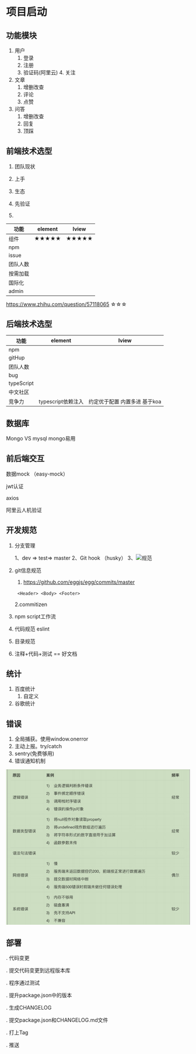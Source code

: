# 项目启动
## 功能模块
1. 用户
    1. 登录
    2. 注册
    3. 验证码(阿里云) 4. 关注
2. 文章
    1. 增删改查
    2. 评论
    3. 点赞
3. 问答
    1. 增删改查
    2. 回复
    3. 顶踩
## 前端技术选型

1. 团队现状
2. 上手
3. 生态
4. 先验证

5.  

功能 | element | Iview | 
------------ | ------------- | --------- |
组件| ★★★★★ | ★★★★★
npm|
issue|
团队人数|
按需加载|
国际化|
admin|

https://www.zhihu.com/question/57118065 ☆☆☆

## 后端技术选型

功能 | element | Iview | 
------------ | ------------- | --------- |
npm|
gitHup| 
团队人数|
bug |
typeScript |
中文社区|
竞争力 | typescript依赖注入| 约定优于配置 内置多进 基于koa

## 数据库

Mongo VS mysql
mongo易用

## 前后端交互

数据mock （easy-mock）

jwt认证

axios 

阿里云人机验证

## 开发规范

1. 分支管理

    1、dev => test=> master
    2、Git hook （husky）
    3、![规范]( https://www.git-tower.com/learn/git/ebook/cn/command-line/advanced-topics/git-flow)
2. git信息规范

    1. https://github.com/eggjs/egg/commits/master
   ````
    <Header> <Body> <Footer>
   ````
    2.commitizen

3. npm script工作流
4. 代码规范 eslint
5. 目录规范
6. 注释+代码+测试 == 好文档 
     

## 统计
1. 百度统计
    1. 自定义
2. 谷歌统计

## 错误
1. 全局捕获。使用window.onerror
2. 主动上报。try/catch
3. sentry(免费够用) 
4. 错误通知机制

![GitHub Logo](../../image/2019-09-13_200111.png)

## 部署

. 代码变更

. 提交代码变更到远程版本库

. 程序通过测试

. 提升package.json中的版本

. 生成CHANGELOG

. 提交package.json和CHANGELOG.md文件

. 打上Tag

. 推送